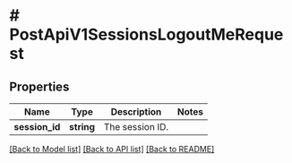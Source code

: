 # # PostApiV1SessionsLogoutMeRequest

## Properties

Name | Type | Description | Notes
------------ | ------------- | ------------- | -------------
**session_id** | **string** | The session ID. |

[[Back to Model list]](../../README.md#models) [[Back to API list]](../../README.md#endpoints) [[Back to README]](../../README.md)
